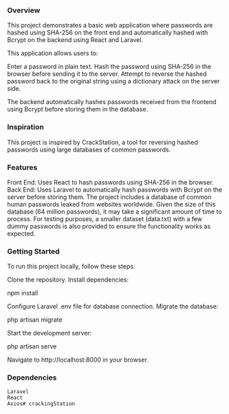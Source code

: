 ### Overview

This project demonstrates a basic web application where passwords are hashed using SHA-256 on the front end and automatically hashed with Bcrypt on the backend using React and Laravel.

This application allows users to:

Enter a password in plain text.
Hash the password using SHA-256 in the browser before sending it to the server.
Attempt to reverse the hashed password back to the original string using a dictionary attack on the server side.

The backend automatically hashes passwords received from the frontend using Bcrypt before storing them in the database.

### Inspiration

This project is inspired by CrackStation, a tool for reversing hashed passwords using large databases of common passwords.

### Features

Front End: Uses React to hash passwords using SHA-256 in the browser.
Back End: Uses Laravel to automatically hash passwords with Bcrypt on the server before storing them.
The project includes a database of common human passwords leaked from websites worldwide. Given the size of this database (64 million passwords), it may take a significant amount of time to process. For testing purposes, a smaller dataset (data.txt) with a few dummy passwords is also provided to ensure the functionality works as expected.

### Getting Started

To run this project locally, follow these steps:

Clone the repository.
Install dependencies:

npm install

Configure Laravel .env file for database connection.
Migrate the database:

php artisan migrate

Start the development server:

php artisan serve

Navigate to http://localhost:8000 in your browser.

### Dependencies

    Laravel
    React
    Axios# crackingStation


